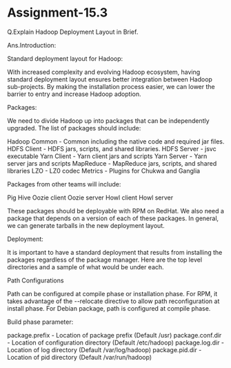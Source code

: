 # Assignment-15.3

Q.Explain Hadoop Deployment Layout in Brief.

Ans.Introduction:

Standard deployment layout for Hadoop:

With increased complexity and evolving Hadoop ecosystem, having standard deployment layout ensures better integration between Hadoop sub-projects. By making the installation process easier, we can lower the barrier to entry and increase Hadoop adoption.

Packages:

We need to divide Hadoop up into packages that can be independently upgraded. The list of packages should include:

Hadoop Common - Common including the native code and required jar files. HDFS Client - HDFS jars, scripts, and shared libraries. HDFS Server - jsvc executable Yarn Client - Yarn client jars and scripts Yarn Server - Yarn server jars and scripts MapReduce - MapReduce jars, scripts, and shared libraries LZO - LZ0 codec Metrics - Plugins for Chukwa and Ganglia

Packages from other teams will include:

Pig Hive Oozie client Oozie server Howl client Howl server

These packages should be deployable with RPM on RedHat. We also need a package that depends on a version of each of these packages. In general, we can generate tarballs in the new deployment layout.

Deployment:

It is important to have a standard deployment that results from installing the packages regardless of the package manager. Here are the top level directories and a sample of what would be under each.

Path Configurations

Path can be configured at compile phase or installation phase. For RPM, it takes advantage of the --relocate directive to allow path reconfiguration at install phase. For Debian package, path is configured at compile phase.

Build phase parameter:

package.prefix - Location of package prefix (Default /usr) package.conf.dir - Location of configuration directory (Default /etc/hadoop) package.log.dir - Location of log directory (Default /var/log/hadoop) package.pid.dir - Location of pid directory (Default /var/run/hadoop)
